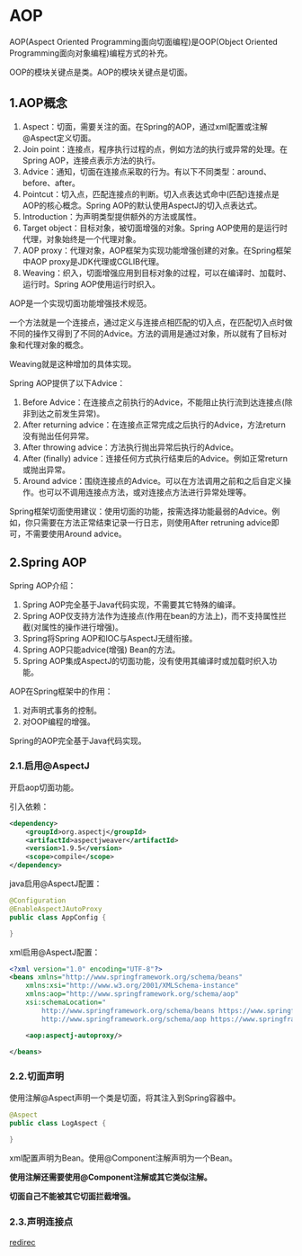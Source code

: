 # AOP

AOP(Aspect Oriented Programming面向切面编程)是OOP(Object Oriented Programming面向对象编程)编程方式的补充。

OOP的模块关键点是类。AOP的模块关键点是切面。





## 1.AOP概念

1. Aspect：切面，需要关注的面。在Spring的AOP，通过xml配置或注解@Aspect定义切面。
2. Join point：连接点，程序执行过程的点，例如方法的执行或异常的处理。在Spring AOP，连接点表示方法的执行。
3. Advice：通知，切面在连接点采取的行为。有以下不同类型：around、before、after。
4. Pointcut：切入点，匹配连接点的判断。切入点表达式命中(匹配)连接点是AOP的核心概念。Spring AOP的默认使用AspectJ的切入点表达式。
5. Introduction：为声明类型提供额外的方法或属性。
6. Target object：目标对象，被切面增强的对象。Spring AOP使用的是运行时代理，对象始终是一个代理对象。
7. AOP proxy：代理对象，AOP框架为实现功能增强创建的对象。在Spring框架中AOP proxy是JDK代理或CGLIB代理。
8. Weaving：织入，切面增强应用到目标对象的过程，可以在编译时、加载时、运行时。Spring AOP使用运行时织入。



AOP是一个实现切面功能增强技术规范。

一个方法就是一个连接点，通过定义与连接点相匹配的切入点，在匹配切入点时做不同的操作又得到了不同的Advice。方法的调用是通过对象，所以就有了目标对象和代理对象的概念。

Weaving就是这种增加的具体实现。



Spring AOP提供了以下Advice：

1. Before Advice：在连接点之前执行的Advice，不能阻止执行流到达连接点(除非到达之前发生异常)。
2. After returning advice：在连接点正常完成之后执行的Advice，方法return没有抛出任何异常。
3. After throwing advice：方法执行抛出异常后执行的Advice。
4. After (finally) advice：连接任何方式执行结束后的Advice。例如正常return或抛出异常。
5. Around advice：围绕连接点的Advice。可以在方法调用之前和之后自定义操作。也可以不调用连接点方法，或对连接点方法进行异常处理等。



Spring框架切面使用建议：使用切面的功能，按需选择功能最弱的Advice。例如，你只需要在方法正常结束记录一行日志，则使用After retruning advice即可，不需要使用Around advice。





## 2.Spring AOP

Spring AOP介绍：

1. Spring AOP完全基于Java代码实现，不需要其它特殊的编译。
2. Spring AOP仅支持方法作为连接点(作用在bean的方法上)，而不支持属性拦截(对属性的操作进行增强)。
3. Spring将Spring AOP和IOC与AspectJ无缝衔接。
4. Spring AOP只能advice(增强) Bean的方法。
5. Spring AOP集成AspectJ的切面功能，没有使用其编译时或加载时织入功能。





AOP在Spring框架中的作用：

1. 对声明式事务的控制。
2. 对OOP编程的增强。

Spring的AOP完全基于Java代码实现。



### 2.1.启用@AspectJ

开启aop切面功能。

引入依赖：

~~~xml
<dependency>
    <groupId>org.aspectj</groupId>
    <artifactId>aspectjweaver</artifactId>
    <version>1.9.5</version>
    <scope>compile</scope>
</dependency>

~~~



java启用@AspectJ配置：

~~~java
@Configuration
@EnableAspectJAutoProxy
public class AppConfig {

}

~~~

xml启用@AspectJ配置：

~~~xml
<?xml version="1.0" encoding="UTF-8"?>
<beans xmlns="http://www.springframework.org/schema/beans"
    xmlns:xsi="http://www.w3.org/2001/XMLSchema-instance"
    xmlns:aop="http://www.springframework.org/schema/aop"
    xsi:schemaLocation="
        http://www.springframework.org/schema/beans https://www.springframework.org/schema/beans/spring-beans.xsd
        http://www.springframework.org/schema/aop https://www.springframework.org/schema/aop/spring-aop.xsd">

	<aop:aspectj-autoproxy/>

</beans>

~~~



### 2.2.切面声明

使用注解@Aspect声明一个类是切面，将其注入到Spring容器中。

~~~java
@Aspect
public class LogAspect {
	  
}

~~~

xml配置声明为Bean。使用@Component注解声明为一个Bean。

**使用注解还需要使用@Component注解或其它类似注解。**

**切面自己不能被其它切面拦截增强。**



### 2.3.声明连接点

  [redirec](http://127.0.0.1:8090/redirect1) 

[redirec]: http://127.0.0.1:8090/redirect1

